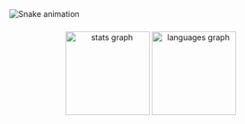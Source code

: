 <img src="https://raw.githubusercontent.com/LeonardoMarquis/LeonardoMarquis/output/snake.svg" alt="Snake animation" />

###

<div align="center">
  <img src="https://github-readme-stats.vercel.app/api?username=LeonardoMarquis&hide_title=false&hide_rank=false&show_icons=true&include_all_commits=true&count_private=true&disable_animations=false&theme=dracula&locale=en&hide_border=false&order=1" height="150" alt="stats graph"  />
  <img src="https://github-readme-stats.vercel.app/api/top-langs?username=LeonardoMarquis&locale=en&hide_title=false&layout=compact&card_width=320&langs_count=5&theme=dracula&hide_border=false&order=2" height="150" alt="languages graph"  />
</div>
